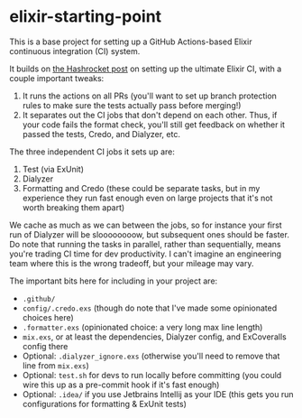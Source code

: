 # elixir-starting-point

This is a base project for setting up a GitHub Actions-based Elixir
continuous integration (CI) system.

It builds on [the Hashrocket post](https://hashrocket.com/blog/posts/build-the-ultimate-elixir-ci-with-github-actions)
on setting up the ultimate Elixir CI, with a couple important tweaks:

1. It runs the actions on all PRs (you'll want to set up branch protection rules to
   make sure the tests actually pass before merging!)
2. It separates out the CI jobs that don't depend on each other. Thus, if your code
   fails the format check, you'll still get feedback on whether it passed the tests,
   Credo, and Dialyzer, etc. 

The three independent CI jobs it sets up are:

1. Test (via ExUnit)
2. Dialyzer
3. Formatting and Credo (these could be separate tasks, but in my experience they run
   fast enough even on large projects that it's not worth breaking them apart)

We cache as much as we can between the jobs, so for instance your first run of Dialyzer
will be sloooooooow, but subsequent ones should be faster. Do note that running the tasks
in parallel, rather than sequentially, means you're trading CI time for dev productivity.
I can't imagine an engineering team where this is the wrong tradeoff, but your mileage
may vary.

The important bits here for including in your project are:

- `.github/`
- `config/.credo.exs` (though do note that I've made some opinionated choices here)
- `.formatter.exs` (opinionated choice: a very long max line length)
- `mix.exs`, or at least the dependencies, Dialyzer config, and ExCoveralls config there
- Optional: `.dialyzer_ignore.exs` (otherwise you'll need to remove that line from `mix.exs`)
- Optional: `test.sh` for devs to run locally before committing (you could wire this
  up as a pre-commit hook if it's fast enough)
- Optional: `.idea/` if you use Jetbrains Intellij as your IDE (this gets you run
  configurations for formatting & ExUnit tests)

